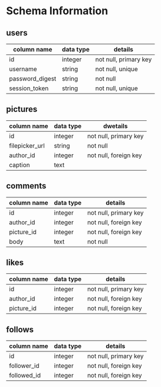 # Schema Information

## users
column name     | data type | details
----------------|-----------|-----------------------
id              | integer   | not null, primary key
username        | string    | not null, unique
password_digest | string    | not null
session_token   | string    | not null, unique

## pictures
column name     | data type | dwetails
----------------|-----------|-----------------------
id              | integer   | not null, primary key
filepicker_url  | string    | not null
author_id       | integer   | not null, foreign key
caption         | text      |

## comments
column name     | data type | details
----------------|-----------|-----------------------
id              | integer   | not null, primary key
author_id       | integer   | not null, foreign key
picture_id      | integer   | not null, foreign key
body            | text      | not null

## likes
column name     | data type | details
----------------|-----------|-----------------------
id              | integer   | not null, primary key
author_id       | integer   | not null, foreign key
picture_id      | integer   | not null, foreign key

## follows
column name     | data type | details
----------------|-----------|-----------------------
id              | integer   | not null, primary key
follower_id     | integer   | not null, foreign key
followed_id     | integer   | not null, foreign key

